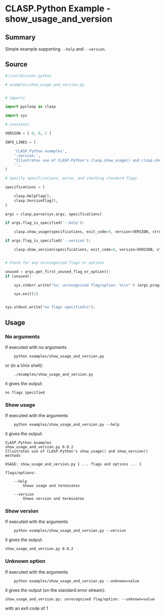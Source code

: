 # CLASP.Python Example - **show_usage_and_version**

## Summary

Simple example supporting ```--help``` and ```--version```.

## Source

```python
#!/usr/bin/env python

# examples/show_usage_and_version.py


# imports

import pyclasp as clasp

import sys

# constants

VERSION = [ 0, 0, 2 ]

INFO_LINES = (

    'CLASP.Python examples',
    ':version:',
    "Illustrates use of CLASP.Python's clasp.show_usage() and clasp.show_version() methods",
	'',
)

# Specify specifications, parse, and checking standard flags

specifications = (

    clasp.HelpFlag(),
    clasp.VersionFlag(),
)

args = clasp.parse(sys.argv, specifications)

if args.flag_is_specified('--help'):

    clasp.show_usage(specifications, exit_code=0, version=VERSION, stream=sys.stdout, info_lines=INFO_LINES)

if args.flag_is_specified('--version'):

    clasp.show_version(specifications, exit_code=0, version=VERSION, stream=sys.stdout)


# Check for any unrecognised flags or options

unused = args.get_first_unused_flag_or_option();
if (unused):

    sys.stderr.write("%s: unrecognised flag/option: %s\n" % (args.program_name, unused))

    sys.exit(1)


sys.stdout.write("no flags specified\n");

```

## Usage

### No arguments

If executed with no arguments

```
    python examples/show_usage_and_version.py
```

or (in a Unix shell):

```
    ./examples/show_usage_and_version.py
```

it gives the output:

```
no flags specified
```

### Show usage

If executed with the arguments

```
    python examples/show_usage_and_version.py --help
```

it gives the output:

```
CLASP.Python examples
show_usage_and_version.py 0.0.2
Illustrates use of CLASP.Python's show_usage() and show_version() methods

USAGE: show_usage_and_version.py [ ... flags and options ... ]

flags/options:

	--help
		Shows usage and terminates

	--version
		Shows version and terminates
```

### Show version

If executed with the arguments

```
    python examples/show_usage_and_version.py --version
```

it gives the output:

```
show_usage_and_version.py 0.0.2
```

### Unknown option

If executed with the arguments

```
    python examples/show_usage_and_version.py --unknown=value
```

it gives the output (on the standard error stream):

```
show_usage_and_version.py: unrecognised flag/option: --unknown=value
```

with an exit code of 1

